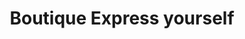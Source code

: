 ---
title: "Boutique Express yourself"
url: /langenthal/boutique-express-yourself/
shop: Kleidung
---